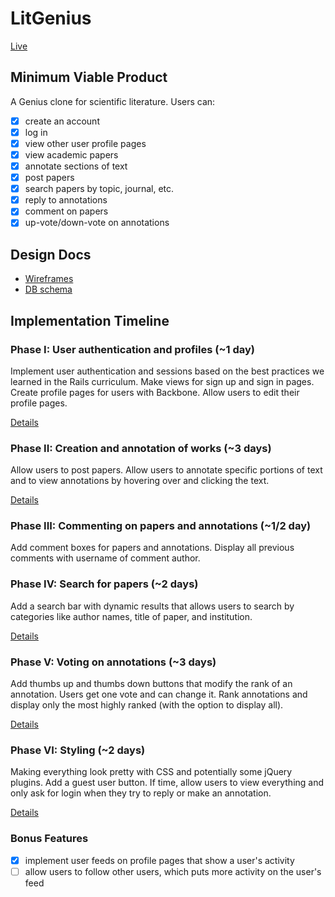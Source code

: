 # LitGenius

[Live][heroku]

[heroku]: https://litgenius.io/

## Minimum Viable Product
A Genius clone for scientific literature. Users can:

- [x] create an account
- [x] log in
- [x] view other user profile pages
- [x] view academic papers
- [x] annotate sections of text
- [x] post papers
- [x] search papers by topic, journal, etc.
- [x] reply to annotations
- [x] comment on papers
- [x] up-vote/down-vote on annotations

## Design Docs
* [Wireframes][views]
* [DB schema][schema]

[views]: ./docs/views.md
[schema]: ./docs/schema.md

## Implementation Timeline

### Phase I: User authentication and profiles (~1 day)
Implement user authentication and sessions based on the best practices we learned in the Rails curriculum. Make views for sign up and sign in pages. Create profile pages for users with Backbone. Allow users to edit their profile pages.

[Details][phase-one]

### Phase II: Creation and annotation of works (~3 days)
Allow users to post papers. Allow users to annotate specific portions of text and to view annotations by hovering over and clicking the text.

[Details][phase-two]

### Phase III: Commenting on papers and annotations (~1/2 day)
Add comment boxes for papers and annotations. Display all previous comments with username of comment author.


### Phase IV: Search for papers (~2 days)
Add a search bar with dynamic results that allows users to search by categories like author names, title of paper, and institution.

[Details][phase-three]

### Phase V: Voting on annotations (~3 days)
Add thumbs up and thumbs down buttons that modify the rank of an annotation. Users get one vote and can change it. Rank annotations and display only the most highly ranked (with the option to display all).

[Details][phase-four]

### Phase VI: Styling (~2 days)
Making everything look pretty with CSS and potentially some jQuery plugins. Add a guest user button. If time, allow users to view everything and only ask for login when they try to reply or make an annotation.

[Details][phase-five]

### Bonus Features
- [x] implement user feeds on profile pages that show a user's activity
- [ ] allow users to follow other users, which puts more activity on the user's feed

[phase-one]: ./docs/phases/phase1.md
[phase-two]: ./docs/phases/phase2.md
[phase-three]: ./docs/phases/phase3.md
[phase-four]: ./docs/phases/phase4.md
[phase-five]: ./docs/phases/phase5.md
